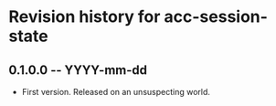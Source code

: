 # Revision history for acc-session-state

## 0.1.0.0 -- YYYY-mm-dd

* First version. Released on an unsuspecting world.

